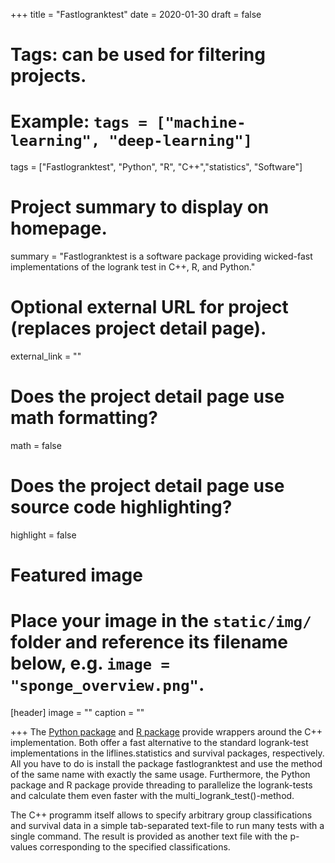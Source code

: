 +++
title = "Fastlogranktest"
date = 2020-01-30
draft = false

# Tags: can be used for filtering projects.
# Example: `tags = ["machine-learning", "deep-learning"]`
tags = ["Fastlogranktest", "Python", "R", "C++","statistics", "Software"]

# Project summary to display on homepage.
summary = "Fastlogranktest is a software package providing wicked-fast implementations of the logrank test in C++, R, and Python."

# Optional external URL for project (replaces project detail page).
external_link = ""

# Does the project detail page use math formatting?
math = false

# Does the project detail page use source code highlighting?
highlight = false

# Featured image
# Place your image in the `static/img/` folder and reference its filename below, e.g. `image = "sponge_overview.png"`.
[header]
image = ""
caption = ""

+++
The [Python package](https://pypi.org/project/fastlogranktest/) and [R package](https://cran.r-project.org/web/packages/fastlogranktest/index.html) provide wrappers around the C++ implementation. Both offer a fast alternative to the standard logrank-test implementations in the liflines.statistics and survival packages, respectively. All you have to do is install the package fastlogranktest and use the method of the same name with exactly the same usage. Furthermore, the Python package and R package provide threading to parallelize the logrank-tests and calculate them even faster with the multi_logrank_test()-method.

The C++ programm itself allows to specify arbitrary group classifications and survival data in a simple tab-separated text-file to run many tests with a single command. The result is provided as another text file with the p-values corresponding to the specified classifications.

